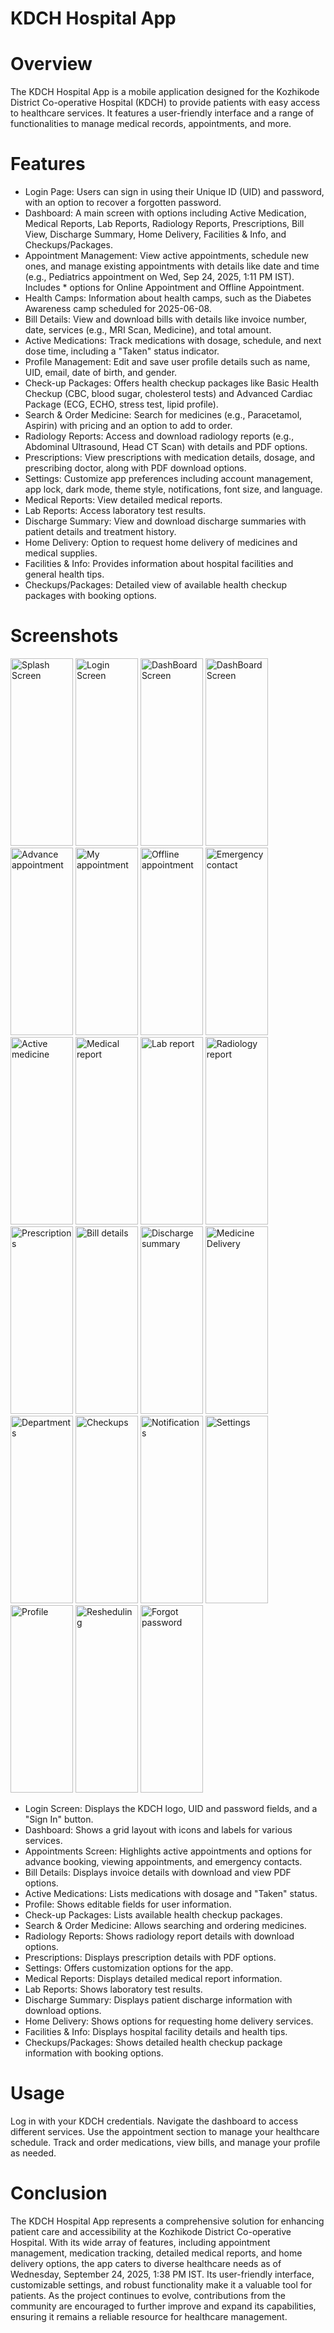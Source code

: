 # KDCH Hospital App

# Overview

The KDCH Hospital App is a mobile application designed for the Kozhikode District Co-operative Hospital (KDCH) to provide patients with easy access to healthcare services. It features a user-friendly interface and a range of functionalities to manage medical records, appointments, and more.

# Features
* Login Page: Users can sign in using their Unique ID (UID) and password, with an option to recover a forgotten password.
* Dashboard: A main screen with options including Active Medication, Medical Reports, Lab Reports, Radiology Reports, Prescriptions, Bill View, Discharge Summary, Home Delivery, Facilities & Info, and Checkups/Packages.
* Appointment Management: View active appointments, schedule new ones, and manage existing appointments with details like date and time (e.g., Pediatrics appointment on Wed, Sep 24, 2025, 1:11 PM IST). Includes * options for Online Appointment and Offline Appointment.
* Health Camps: Information about health camps, such as the Diabetes Awareness camp scheduled for 2025-06-08.
* Bill Details: View and download bills with details like invoice number, date, services (e.g., MRI Scan, Medicine), and total amount.
* Active Medications: Track medications with dosage, schedule, and next dose time, including a "Taken" status indicator.
* Profile Management: Edit and save user profile details such as name, UID, email, date of birth, and gender.
* Check-up Packages: Offers health checkup packages like Basic Health Checkup (CBC, blood sugar, cholesterol tests) and Advanced Cardiac Package (ECG, ECHO, stress test, lipid profile).
* Search & Order Medicine: Search for medicines (e.g., Paracetamol, Aspirin) with pricing and an option to add to order.
* Radiology Reports: Access and download radiology reports (e.g., Abdominal Ultrasound, Head CT Scan) with details and PDF options.
* Prescriptions: View prescriptions with medication details, dosage, and prescribing doctor, along with PDF download options.
* Settings: Customize app preferences including account management, app lock, dark mode, theme style, notifications, font size, and language.
* Medical Reports: View detailed medical reports.
* Lab Reports: Access laboratory test results.
* Discharge Summary: View and download discharge summaries with patient details and treatment history.
* Home Delivery: Option to request home delivery of medicines and medical supplies.
* Facilities & Info: Provides information about hospital facilities and general health tips.
* Checkups/Packages: Detailed view of available health checkup packages with booking options.

# Screenshots

<img src="https://github.com/user-attachments/assets/c0ee5627-b87c-4d9f-9194-dcfb91a7a102" alt="Splash Screen" width="100" height="300" />
<img src="https://github.com/user-attachments/assets/4d6e272e-75ec-4630-ad41-b416215b39a0" alt="Login Screen" width="100" height="300" />
<img src="https://github.com/user-attachments/assets/085a50e1-350f-494a-8b8e-37c1184b87ab" alt="DashBoard Screen" width="100" height="300" />
<img src="https://github.com/user-attachments/assets/acd3d79a-931a-470f-b333-ac5fab4d9982" alt="DashBoard Screen" width="100" height="300" />
<img src="https://github.com/user-attachments/assets/04b7f055-8526-4346-82f3-91b74a130ae5" alt="Advance appointment" width="100" height="300" />
<img src="https://github.com/user-attachments/assets/673324a3-e25a-406d-b0d5-faab0c439140" alt="My appointment" width="100" height="300" />
<img src="https://github.com/user-attachments/assets/3dae0ad2-e6cf-4e1b-9442-d05d1f493fa5" alt="Offline appointment" width="100" height="300" />
<img src="https://github.com/user-attachments/assets/c01c0207-52e5-4adc-aab4-a95e75466a64" alt="Emergency contact" width="100" height="300" />
<img src="https://github.com/user-attachments/assets/4d319a50-9433-4166-b6c2-e6ff4a1e94aa" alt="Active medicine" width="100" height="300" />
<img src="https://github.com/user-attachments/assets/f8321c37-0849-46ad-8ee9-493b56a3b9c3" alt="Medical report" width="100" height="300" />
<img src="https://github.com/user-attachments/assets/5d98b18d-a4d6-4425-9913-991302bfe559" alt="Lab report" width="100" height="300" />
<img src="https://github.com/user-attachments/assets/0f9cc916-a188-407e-8e1b-62cebadf6735" alt="Radiology report" width="100" height="300" />
<img src="https://github.com/user-attachments/assets/cad22b58-9e66-48ed-a9d4-716d8f6fb1d4" alt="Prescriptions" width="100" height="300" />
<img src="https://github.com/user-attachments/assets/35472c56-946a-46c4-bcf0-8fdbc8757603" alt="Bill details" width="100" height="300" />
<img src="https://github.com/user-attachments/assets/c3733983-1d2d-4625-b49f-f2e4a0be0d01" alt="Discharge summary" width="100" height="300" />
<img src="https://github.com/user-attachments/assets/2e658573-a54b-4926-b93d-080904ba39f2" alt="Medicine Delivery" width="100" height="300" />
<img src="https://github.com/user-attachments/assets/54834c06-a056-4bb5-96b2-263863a6f481" alt="Departments" width="100" height="300" />
<img src="https://github.com/user-attachments/assets/aee650bc-44ff-4d28-aea2-f7340b24fd7f" alt="Checkups" width="100" height="300" />
<img src="https://github.com/user-attachments/assets/d3c32b9a-75ab-48a2-9f47-b8e493e83f09" alt="Notifications" width="100" height="300" />
<img src="https://github.com/user-attachments/assets/86b6d857-bed5-4e22-85e9-e48ae8cc4786" alt="Settings" width="100" height="300" />
<img src="https://github.com/user-attachments/assets/748c8b11-7ebe-4b0e-abf2-956eb6343da7" alt="Profile" width="100" height="300" />
<img src="https://github.com/user-attachments/assets/d8ca2f25-02e9-43e3-bf78-fad54ea7444f" alt="Resheduling" width="100" height="300" />
<img src="https://github.com/user-attachments/assets/b9f5275c-f844-41d9-a005-140c28d3a2ba" alt="Forgot password" width="100" height="300" />

* Login Screen: Displays the KDCH logo, UID and password fields, and a "Sign In" button.
* Dashboard: Shows a grid layout with icons and labels for various services.
* Appointments Screen: Highlights active appointments and options for advance booking, viewing appointments, and emergency contacts.
* Bill Details: Displays invoice details with download and view PDF options.
* Active Medications: Lists medications with dosage and "Taken" status.
* Profile: Shows editable fields for user information.
* Check-up Packages: Lists available health checkup packages.
* Search & Order Medicine: Allows searching and ordering medicines.
* Radiology Reports: Shows radiology report details with download options.
* Prescriptions: Displays prescription details with PDF options.
* Settings: Offers customization options for the app.
* Medical Reports: Displays detailed medical report information.
* Lab Reports: Shows laboratory test results.
* Discharge Summary: Displays patient discharge information with download options.
* Home Delivery: Shows options for requesting home delivery services.
* Facilities & Info: Displays hospital facility details and health tips.
* Checkups/Packages: Shows detailed health checkup package information with booking options.


# Usage
Log in with your KDCH credentials.
Navigate the dashboard to access different services.
Use the appointment section to manage your healthcare schedule.
Track and order medications, view bills, and manage your profile as needed.

# Conclusion
The KDCH Hospital App represents a comprehensive solution for enhancing patient care and accessibility at the Kozhikode District Co-operative Hospital. With its wide array of features, including appointment management, medication tracking, detailed medical reports, and home delivery options, the app caters to diverse healthcare needs as of Wednesday, September 24, 2025, 1:38 PM IST. Its user-friendly interface, customizable settings, and robust functionality make it a valuable tool for patients. As the project continues to evolve, contributions from the community are encouraged to further improve and expand its capabilities, ensuring it remains a reliable resource for healthcare management.
